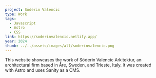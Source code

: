 ```yaml
---
project: Söderin Valencic
type: Work
tags:
  - Javascript
  - Astro
  - CSS
link: https://soderinvalencic.netlify.app/
year: 2024
thumb: ../../assets/images/all/soderinvalencic.png
---
```


This website showcases the work of Söderin Valencic Arkitektur, an architectural firm based in Åre, Sweden, and Trieste, Italy. It was created with Astro and uses Sanity as a CMS.
